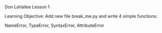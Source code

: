 Don LaVallee Lesson 1

Learning Objective: Add new file break_me.py and write 4 simple functions:

NameError, TypeError, SyntaxError, AttributeError

